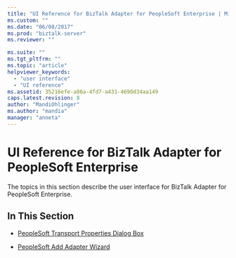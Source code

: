 ```yaml
---
title: "UI Reference for BizTalk Adapter for PeopleSoft Enterprise | Microsoft Docs"
ms.custom: ""
ms.date: "06/08/2017"
ms.prod: "biztalk-server"
ms.reviewer: ""

ms.suite: ""
ms.tgt_pltfrm: ""
ms.topic: "article"
helpviewer_keywords: 
  - "user interface"
  - "UI reference"
ms.assetid: 35216efe-a86a-4fd7-a431-4690d34aa149
caps.latest.revision: 8
author: "MandiOhlinger"
ms.author: "mandia"
manager: "anneta"
---
```

# UI Reference for BizTalk Adapter for PeopleSoft Enterprise
The topics in this section describe the user interface for BizTalk Adapter for PeopleSoft Enterprise.  
  
## In This Section  
  
-   [PeopleSoft Transport Properties Dialog Box](../core/peoplesoft-transport-properties-dialog-box.md)  
  
-   [PeopleSoft Add Adapter Wizard](../core/peoplesoft-add-adapter-wizard.md)